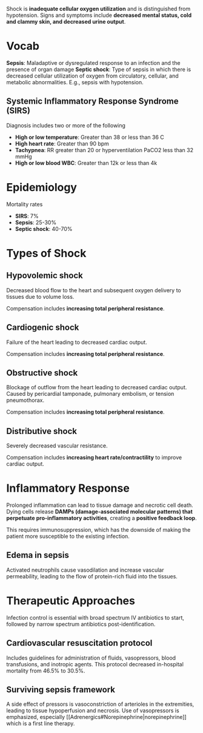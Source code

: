 Shock is **inadequate cellular oxygen utilization** and is distinguished from hypotension. Signs and symptoms include **decreased mental status, cold and clammy skin, and decreased urine output**.
# Vocab
**Sepsis**: Maladaptive or dysregulated response to an infection and the presence of organ damage
**Septic shock**: Type of sepsis in which there is decreased cellular utilization of oxygen from circulatory, cellular, and metabolic abnormalities. E.g., sepsis with hypotension.
## Systemic Inflammatory Response Syndrome (SIRS)
Diagnosis includes two or more of the following
- **High or low temperature**: Greater than 38 or less than 36 C
- **High heart rate**: Greater than 90 bpm
- **Tachypnea**: RR greater than 20 or hyperventilation PaCO2 less than 32 mmHg
- **High or low blood WBC**: Greater than 12k or less than 4k
# Epidemiology
Mortality rates
- **SIRS**: 7% 
- **Sepsis**: 25-30% 
- **Septic shock**: 40-70%
# Types of Shock
## Hypovolemic shock
Decreased blood flow to the heart and subsequent oxygen delivery to tissues due to volume loss. 

Compensation includes **increasing total peripheral resistance**.
## Cardiogenic shock
Failure of the heart leading to decreased cardiac output. 

Compensation includes **increasing total peripheral resistance**.
## Obstructive shock
Blockage of outflow from the heart leading to decreased cardiac output. Caused by pericardial tamponade, pulmonary embolism, or tension pneumothorax. 

Compensation includes **increasing total peripheral resistance**.
## Distributive shock
Severely decreased vascular resistance.

Compensation includes **increasing heart rate/contractility** to improve cardiac output.
# Inflammatory Response
Prolonged inflammation can lead to tissue damage and necrotic cell death. Dying cells release **DAMPs (damage-associated molecular patterns) that perpetuate pro-inflammatory activities**, creating a **positive feedback loop**.

This requires immunosuppression, which has the downside of making the patient more susceptible to the existing infection.
## Edema in sepsis
Activated neutrophils cause vasodilation and increase vascular permeability, leading to the flow of protein-rich fluid into the tissues.
# Therapeutic Approaches
Infection control is essential with broad spectrum IV antibiotics to start, followed by narrow spectrum antibiotics post-identification.
## Cardiovascular resuscitation protocol
Includes guidelines for administration of fluids, vasopressors, blood transfusions, and inotropic agents. This protocol decreased in-hospital mortality from 46.5% to 30.5%.
## Surviving sepsis framework
A side effect of pressors is vasoconstriction of arterioles in the extremities, leading to tissue hypoperfusion and necrosis. Use of vasopressors is emphasized, especially [[Adrenergics#Norepinephrine|norepinephrine]] which is a first line therapy.